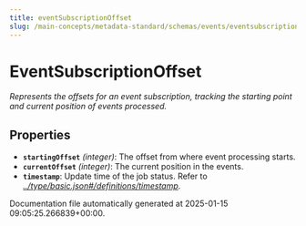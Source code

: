 ```yaml
---
title: eventSubscriptionOffset
slug: /main-concepts/metadata-standard/schemas/events/eventsubscriptionoffset
---
```


# EventSubscriptionOffset

*Represents the offsets for an event subscription, tracking the starting point and current position of events processed.*

## Properties

- **`startingOffset`** *(integer)*: The offset from where event processing starts.
- **`currentOffset`** *(integer)*: The current position in the events.
- **`timestamp`**: Update time of the job status. Refer to *[../type/basic.json#/definitions/timestamp](#/type/basic.json#/definitions/timestamp)*.


Documentation file automatically generated at 2025-01-15 09:05:25.266839+00:00.
